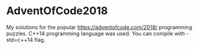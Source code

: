 # AdventOfCode2018
My solutions for the popular https://adventofcode.com/2018/ programming puzzles. 
C++14 programming language was used. You can compile with -std=c++14 flag. 
